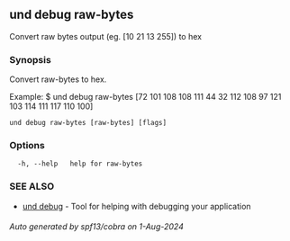 ## und debug raw-bytes

Convert raw bytes output (eg. [10 21 13 255]) to hex

### Synopsis

Convert raw-bytes to hex.

Example:
$ und debug raw-bytes [72 101 108 108 111 44 32 112 108 97 121 103 114 111 117 110 100]
			

```
und debug raw-bytes [raw-bytes] [flags]
```

### Options

```
  -h, --help   help for raw-bytes
```

### SEE ALSO

* [und debug](und_debug.md)	 - Tool for helping with debugging your application

###### Auto generated by spf13/cobra on 1-Aug-2024
